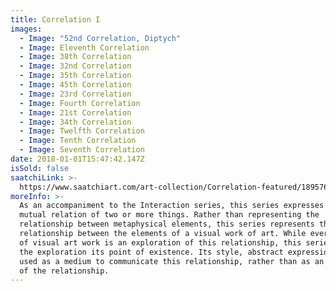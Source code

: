 ```yaml
---
title: Correlation I
images:
  - Image: "52nd Correlation, Diptych"
  - Image: Eleventh Correlation
  - Image: 38th Correlation
  - Image: 32nd Correlation
  - Image: 35th Correlation
  - Image: 45th Correlation
  - Image: 23rd Correlation
  - Image: Fourth Correlation
  - Image: 21st Correlation
  - Image: 34th Correlation
  - Image: Twelfth Correlation
  - Image: Tenth Correlation
  - Image: Seventh Correlation
date: 2018-01-01T15:47:42.147Z
isSold: false
saatchiLink: >-
  https://www.saatchiart.com/art-collection/Correlation-featured/189576/219787/view
moreInfo: >-
  As an accompaniment to the Interaction series, this series expresses the
  mutual relation of two or more things. Rather than representing the
  relationship between metaphysical elements, this series represents the
  relationship between the elements of a visual work of art. While every piece
  of visual art work is an exploration of this relationship, this series makes
  the exploration its point of existence. Its style, abstract expressionism, is
  used as a medium to communicate this relationship, rather than as an outcome
  of the relationship.
---
```

